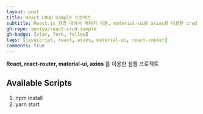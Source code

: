```yaml
---
layout: post
title: React CRUD Sample 프로젝트
subtitle: React.js 환경 내에서 페이지 이동, material-ui와 axios를 이용한 crud 구성
gh-repo: seniya/react-crud-sample
gh-badge: [star, fork, follow]
tags: [javascript, react, axios, material-ui, react-router]
comments: true
---
```



**React, react-router, material-ui, axios** 를 이용한 샘플 프로젝트


## Available Scripts

1. npm install
2. yarn start